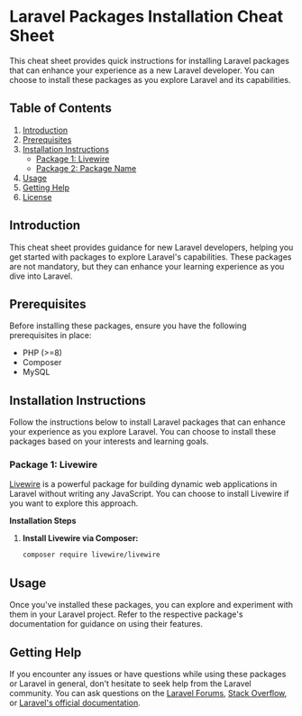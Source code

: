 # Laravel Packages Installation Cheat Sheet

This cheat sheet provides quick instructions for installing Laravel packages that can enhance your experience as a new Laravel developer. You can choose to install these packages as you explore Laravel and its capabilities.

## Table of Contents

1. [Introduction](#introduction)
2. [Prerequisites](#prerequisites)
3. [Installation Instructions](#installation-instructions)
   - [Package 1: Livewire](#package-1-livewire)
   - [Package 2: Package Name](#package-2-package-name)
4. [Usage](#usage)
5. [Getting Help](#getting-help)
6. [License](#license)

## Introduction

This cheat sheet provides guidance for new Laravel developers, helping you get started with packages to explore Laravel's capabilities. These packages are not mandatory, but they can enhance your learning experience as you dive into Laravel.

## Prerequisites

Before installing these packages, ensure you have the following prerequisites in place:

-   PHP (>=8)
-   Composer
-   MySQL

## Installation Instructions

Follow the instructions below to install Laravel packages that can enhance your experience as you explore Laravel. You can choose to install these packages based on your interests and learning goals.

### Package 1: Livewire

[Livewire](https://laravel-livewire.com/) is a powerful package for building dynamic web applications in Laravel without writing any JavaScript. You can choose to install Livewire if you want to explore this approach.

**Installation Steps**

1. **Install Livewire via Composer:**
   ```bash
   composer require livewire/livewire

## Usage

Once you've installed these packages, you can explore and experiment with them in your Laravel project. Refer to the respective package's documentation for guidance on using their features.

## Getting Help

If you encounter any issues or have questions while using these packages or Laravel in general, don't hesitate to seek help from the Laravel community. You can ask questions on the [Laravel Forums](https://laracasts.com/discuss), [Stack Overflow](https://stackoverflow.com/questions/tagged/laravel), or [Laravel's official documentation](https://laravel.com/docs).



